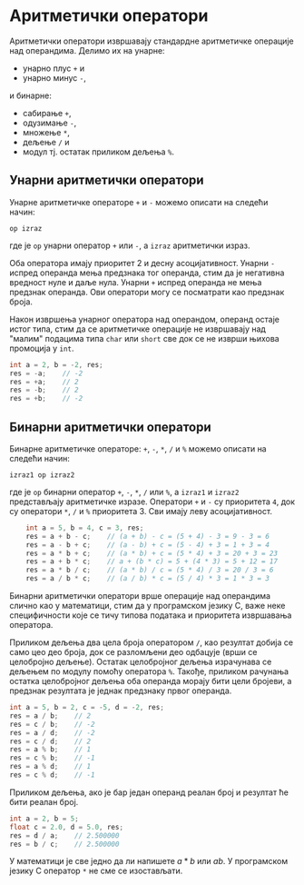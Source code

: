 # Аритметички оператори

Аритметички оператори извршавају стандардне аритметичке операције над
операндима. Делимо их на унарне:

- унарно плус `+` и
- унарно минус `-`,

и бинарне:

- сабирање `+`,
- одузимање `-`,
- множење `*`,
- дељење `/` и
- модул тј. остатак приликом дељења `%`.

## Унарни аритметички оператори

Унарне аритметичке операторе `+` и `-` можемо описати на следећи начин:

```text
op izraz
```

где је `op` унарни оператор `+` или `-`, а `izraz` аритметички израз.

Оба оператора имају приоритет 2 и десну асоцијативност. Унарни `-` испред
операнда мења предзнака тог операнда, стим да је негативна вредност нуле и даље
нула. Унарни `+` испред операнда не мења предзнак операнда. Ови оператори могу
се посматрати као предзнак броја.

Након извршења унарног оператора над операндом, операнд остаје истог типа, стим
да се аритметичке операције не извршавају над "малим" подацима типа `char` или
`short` све док се не изврши њихова промоција у `int`.

```c
int a = 2, b = -2, res;
res = -a;    // -2
res = +a;    // 2
res = -b;    // 2
res = +b;    // -2
```

## Бинарни аритметички оператори

Бинарне аритметичке операторе: `+`, `-`, `*`, `/` и `%` можемо описати на
следећи начин:

```text
izraz1 op izraz2
```

где је `op` бинарни оператор `+`, `-`, `*`, `/` или `%`, а `izraz1` и `izraz2`
представљају аритметичке изразе. Оператори `+` и `-` су приоритета `4`, док су
оператори `*`, `/` и `%` приоритета 3. Сви имају леву асоцијативност.

```c
    int a = 5, b = 4, c = 3, res;
    res = a + b - c;    // (a + b) - c = (5 + 4) - 3 = 9 - 3 = 6
    res = a - b + c;    // (a - b) + c = (5 - 4) + 3 = 1 + 3 = 4
    res = a * b + c;    // (a * b) + c = (5 * 4) + 3 = 20 + 3 = 23
    res = a + b * c;    // a + (b * c) = 5 + (4 * 3) = 5 + 12 = 17
    res = a * b / c;    // (a * b) / c = (5 * 4) / 3 = 20 / 3 = 6
    res = a / b * c;    // (a / b) * c = (5 / 4) * 3 = 1 * 3 = 3
```

Бинарни аритметички оператори врше операције над операндима слично као у
математици, стим да у програмском језику C, важе неке специфичности које се
тичу типова података и приоритета извршавања оператора.

Приликом дељења двa цела броја оператором `/`, као резултат добија се само цео
део броја, док се разломљени део одбацује (врши се целобројно дељење). Остатак
целобројног дељења израчунава се дељењем по модулу помоћу оператора `%`.
Такође, приликом рачунања остатка целобројног дељења оба операнда морају бити
цели бројеви, а предзнак резултата је једнак предзнаку првог операнда.

```c
int a = 5, b = 2, c = -5, d = -2, res;
res = a / b;    // 2
res = c / b;    // -2
res = a / d;    // -2
res = c / d;    // 2
res = a % b;    // 1
res = c % b;    // -1
res = a % d;    // 1
res = c % d;    // -1
```

Приликом дељења, ако је бар један операнд реалан број и резултат ће бити реалан
број.

```c
int a = 2, b = 5;
float c = 2.0, d = 5.0, res;
res = d / a;    // 2.500000
res = b / c;    // 2.500000
```

У математици је све једно да ли напишете $a*b$ или $ab$. У програмском језику C
oператор `*` не сме се изостављати.
